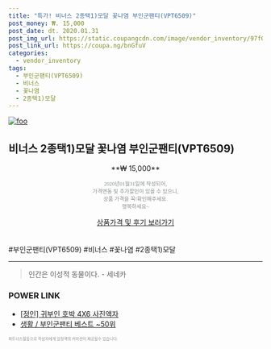 ```yaml
--- 
title: "특가! 비너스 2종택1)모달 꽃나염 부인군팬티(VPT6509)" 
post_money: ₩. 15,000 
post_date: dt. 2020.01.31 
post_img_url: https://static.coupangcdn.com/image/vendor_inventory/97f0/01363c7b2c95cb1f5fcd62c5bf4b91b5ba6f54c5e4f1d8e4388ecfa0c1e6.jpg 
post_link_url: https://coupa.ng/bnGfuV 
categories: 
  - vendor_inventory 
tags: 
  - 부인군팬티(VPT6509) 
  - 비너스 
  - 꽃나염 
  - 2종택1)모달 
--- 
```

[![foo](https://static.coupangcdn.com/image/vendor_inventory/97f0/01363c7b2c95cb1f5fcd62c5bf4b91b5ba6f54c5e4f1d8e4388ecfa0c1e6.jpg)](https://coupa.ng/bnGfuV) 

## 비너스 2종택1)모달 꽃나염 부인군팬티(VPT6509) 
<p style="text-align: center;">**₩ 15,000**</p> 
<p style="text-align: center;"><span style="color: #898c8f; font-family: Georgia,Times,serif; font-size: 0.75em;">2020년01월31일에 작성되어, <br>가격변동 및 추가할인이 있을 수 있으니,<br> 상품 가격을 꼭!확인해주세요.<br>행복하세요~</span> 
</p>	 
<div markdown="0" style="text-align: center;"><a href="https://coupa.ng/bnGfuV" class="btn btn--success">상품가격 및 후기 보러가기</a></div> 
<br><br> 
  #부인군팬티(VPT6509) #비너스 #꽃나염 #2종택1)모달 
<hr> 

> 인간은 이성적 동물이다. - 세네카 


### POWER LINK

* <a href="https://blog.naver.com/fasyy4321/221790243343" target="_blank">[정인] 귀부인 호박 4X6 사진액자</a>
* <a href="https://blog.naver.com/santokki14/221790909620" target="_blank">생활 / 부인군팬티 베스트 ~50위</a>

<span style="color: #898c8f; font-family: Georgia,Times,serif; font-size: 0.55em;">파트너스활동으로 작성자에게 일정액의 커미션이 제공될수 있습니다.</span> 
